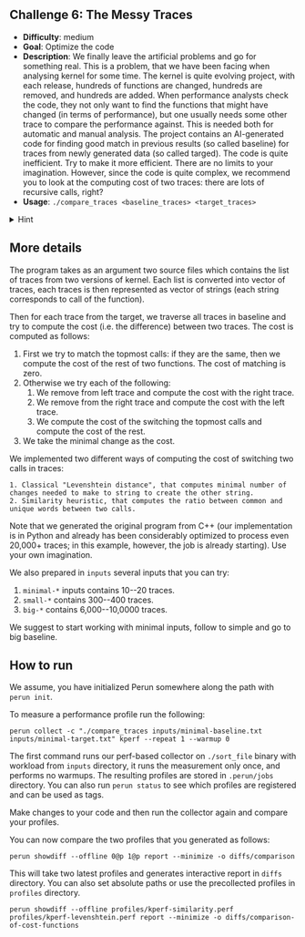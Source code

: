 ## Challenge 6: The Messy Traces

  - **Difficulty**: medium
  - **Goal**: Optimize the code 
  - **Description**: We finally leave the artificial problems and go for something real. This is a problem, that we have been facing when analysing kernel for some time. The kernel is quite evolving project, with each release, hundreds of functions are changed, hundreds are removed, and hundreds are added. When performance analysts check the code, they not only want to find the functions that might have changed (in terms of performance), but one usually needs some other trace to compare the performance against. This is needed both for automatic and manual analysis. The project contains an AI-generated code for finding good match in previous results (so called baseline) for traces from newly generated data (so called targed). The code is quite inefficient. Try to make it more efficient. There are no limits to your imagination. However, since the code is quite complex, we recommend you to look at the computing cost of two traces: there are lots of recursive calls, right?
  - **Usage**: `./compare_traces <baseline_traces> <target_traces>`
  <details>
    <summary>Hint</summary>
    Maybe you have heard of memoization? 
  </details>

## More details

The program takes as an argument two source files which contains the list of
traces from two versions of kernel.  Each list is converted into vector of
traces, each traces is then represented as vector of strings (each string
corresponds to call of the function).

Then for each trace from the target, we traverse all traces in baseline and try to compute the cost (i.e. the difference) between two traces. The cost is computed as follows:

   1. First we try to match the topmost calls: if they are the same, then we compute the cost of the rest of two functions. The cost of matching is zero.
   2. Otherwise we try each of the following:
      1. We remove from left trace and compute the cost with the right trace.
      2. We remove from the right trace and compute the cost with the left trace.
      3. We compute the cost of the switching the topmost calls and compute the cost of the rest.
   3. We take the minimal change as the cost.

We implemented two different ways of computing the cost of switching two calls in traces:

    1. Classical "Levenshtein distance", that computes minimal number of changes needed to make to string to create the other string.
    2. Similarity heuristic, that computes the ratio between common and unique words between two calls.

Note that we generated the original program from C++ (our implementation is in Python and already has been considerably optimized to process even 20,000+ traces; in this example, however, the job is already starting). Use your own imagination.

We also prepared in `inputs` several inputs that you can try:

  1. `minimal-*` inputs contains 10--20 traces.
  2. `small-*` contains 300--400 traces.
  3. `big-*` contains 6,000--10,0000 traces.

We suggest to start working with minimal inputs, follow to simple and go to big baseline.

## How to run

We assume, you have initialized Perun somewhere along the path with `perun init`.

To measure a performance profile run the following:

    perun collect -c "./compare_traces inputs/minimal-baseline.txt inputs/minimal-target.txt" kperf --repeat 1 --warmup 0

The first command runs our perf-based collector on `./sort_file` binary with workload from `inputs` directory, it runs the measurement only once, and performs no warmups. The resulting profiles are stored in `.perun/jobs` directory. You can also run `perun status` to see which profiles are registered and can be used as tags.

Make changes to your code and then run the collector again and compare your profiles.

You can now compare the two profiles that you generated as follows:

    perun showdiff --offline 0@p 1@p report --minimize -o diffs/comparison

This will take two latest profiles and generates interactive report in `diffs` directory. You can also set absolute paths or use the precollected profiles in `profiles` directory.

    perun showdiff --offline profiles/kperf-similarity.perf profiles/kperf-levenshtein.perf report --minimize -o diffs/comparison-of-cost-functions